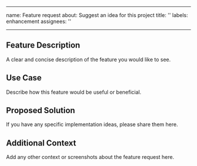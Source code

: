 





---
name: Feature request
about: Suggest an idea for this project
title: ''
labels: enhancement
assignees: ''

---

## Feature Description

A clear and concise description of the feature you would like to see.

## Use Case

Describe how this feature would be useful or beneficial.

## Proposed Solution

If you have any specific implementation ideas, please share them here.

## Additional Context

Add any other context or screenshots about the feature request here.






